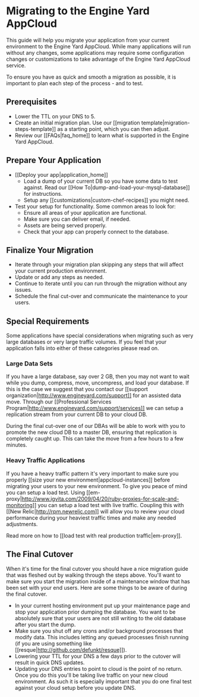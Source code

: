 # Migrating to the Engine Yard AppCloud

This guide will help you migrate your application from your current environment to the Engine Yard AppCloud. While many applications will run without any changes, some applications may require some configuration changes or customizations to take advantage of the Engine Yard AppCloud service.  

To ensure you have as quick and smooth a migration as possible, it is important to plan each step of the process - and to test.

## Prerequisites 
  - Lower the TTL on your DNS to 5.
  - Create an initial migration plan.  Use our [[migration template|migration-steps-template]] as a starting point, which you can then adjust.
  - Review our [[FAQs|faq_home]] to learn what is supported in the Engine Yard AppCloud.


## Prepare Your Application
  - [[Deploy your app|application_home]]
    * Load a dump of your current DB so you have some data to test against. Read our [[How To|dump-and-load-your-mysql-database]] for instructions.
    * Setup any [[customizations|custom-chef-recipes]] you might need.
  - Test your setup for functionality. Some common areas to look for:
    * Ensure all areas of your application are functional.
    * Make sure you can deliver email, if needed.
    * Assets are being served properly.
    * Check that your app can properly connect to the database.

## Finalize Your Migration

   * Iterate through your migration plan skipping any steps that will affect your current production environment.
   * Update or add any steps as needed.
   * Continue to iterate until you can run through the migration without any issues.
   * Schedule the final cut-over and communicate the maintenance to your users. 

## Special Requirements
  
Some applications have special considerations when migrating such as very large databases or very large traffic volumes. If you feel that your application falls into either of these categories please read on.

### Large Data Sets

If you have a large database, say over 2 GB, then you may not want to wait while you dump, compress, move, uncompress, and load your database. If this is the case we suggest that you contact our [[support organization|http://www.engineyard.com/support]] for an assisted data move.  Through our [[Professional Services Program|http://www.engineyard.com/support/services]] we can setup a replication stream from your current DB to your cloud DB.  

During the final cut-over one of our DBAs will be able to work with you to promote the new cloud DB to a master DB, ensuring that replication is completely caught up. This can take the move from a few hours to a few minutes.

### Heavy Traffic Applications

If you have a heavy traffic pattern it's very important to make sure you properly [[size your new environment|appcloud-instances]] before migrating your users to your new environment. To give you peace of mind you can setup a load test. Using [[em-proxy|http://www.igvita.com/2009/04/20/ruby-proxies-for-scale-and-monitoring]] you can setup a load test with live traffic. Coupling this with [[New Relic|http://rpm.newrelic.com]] will allow you to review your cloud performance during your heaviest traffic times and make any needed adjustments. 

Read more on how to [[load test with real production traffic|em-proxy]].


## The Final Cutover

When it's time for the final cutover you should have a nice migration guide that was fleshed out by walking through the steps above. You'll want to make sure you start the migration inside of a maintenance window that has been set with your end users. Here are some things to be aware of during the final cutover. 

  * In your current hosting environment put up your maintenance page and stop your application prior dumping the database. You want to be absolutely sure that your users are not still writing to the old database after you start the dump. 
  * Make sure you shut off any crons and/or background processes that modify data. This includes letting any queued processes finish running (if you are using something like [[resque|http://github.com/defunkt/resque]]). 
  * Lowering your TTL for your DNS a few days prior to the cutover will result in quick DNS updates.
  * Updating your DNS entries to point to cloud is the point of no return. Once you do this you'll be taking live traffic on your new cloud environment. As such it is especially important that you do one final test against your cloud setup before you update DNS. 

